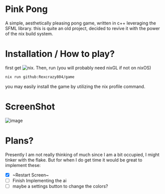 # Pink Pong
A simple, aesthetically pleasing pong game, written in c++ leveraging the SFML library.
this is quite an old project, decided to revive it with the power of the nix build system.

# Installation / How to play?
first get ![nix](https://nixos.org/). Then, run (you will probably need nixGL if not on nixOS) 
```bash
nix run github:Rexcrazy804/game
```
you may easily install the game by utilizing the nix profile command.

# ScreenShot
![image](https://github.com/user-attachments/assets/26dea7f0-7cb5-49c0-9d3b-b56de08f4585)

# Plans?
Presently I am not really thinking of much since I am a bit occupied, I might
tinker with the flake. But for when I do get time it would be great to
implement these:
- [x] ~Restart Screen~
- [ ] Finish Implementing the ai
- [ ] maybe a settings button to change the colors?
